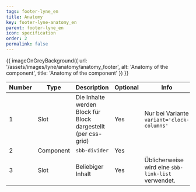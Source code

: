 ```yaml
---
tags: footer-lyne_en
title: Anatomy
key: footer-lyne-anatomy_en
parent: footer-lyne_en
icon: specification
order: 2
permalink: false
---
```


{{ imageOnGreyBackground({
  url: '/assets/images/lyne/anatomy/anatomy_footer',
  alt: 'Anatomy of the component',
  title: 'Anatomy of the component'
}) }}


|Number|Type|Description|Optional|Info|
|------|---|------------|--------|-------|
|1|Slot|Die Inhalte werden Block für Block dargestellt (per css-grid)|Yes|Nur bei Variante `variant='clock-columns'`|
|2|Component|`sbb-divider`|Yes||
|3|Slot|Beliebiger Inhalt|Yes|Üblicherweise wird eine `sbb-link-list` verwendet.|

